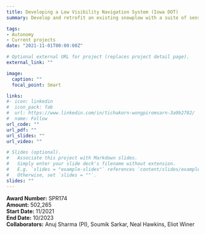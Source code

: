 ```yaml
---
title: Developing a Low Visibility Navigation System (Iowa DOT)
summary: Develop and retrofit an existing snowplow with a suite of sensors and mapping systems along with a driver assistance interface that will guide the operator when visibility

tags:
- Autonomy
- Current projects
date: "2021-11-01T00:00:00Z"

# Optional external URL for project (replaces project detail page).
external_link: ""

image:
  caption: ""
  focal_point: Smart

links:
#- icon: linkedin
#  icon_pack: fab
#  url: https://www.linkedin.com/in/tichakorn-wongpiromsarn-3a9b2782/
#  name: Follow
url_code: ""
url_pdf: ""
url_slides: ""
url_video: ""

# Slides (optional).
#   Associate this project with Markdown slides.
#   Simply enter your slide deck's filename without extension.
#   E.g. `slides = "example-slides"` references `content/slides/example-slides.md`.
#   Otherwise, set `slides = ""`.
slides: ""
---
```


**Award Number:** SPR174<br />
**Amount:** 502,265<br />
**Start Date:** 11/2021<br />
**End Date:** 10/2023<br />
**Collaborators:** Anuj Sharma (PI), Soumik Sarkar, Neal Hawkins, Eliot Winer
